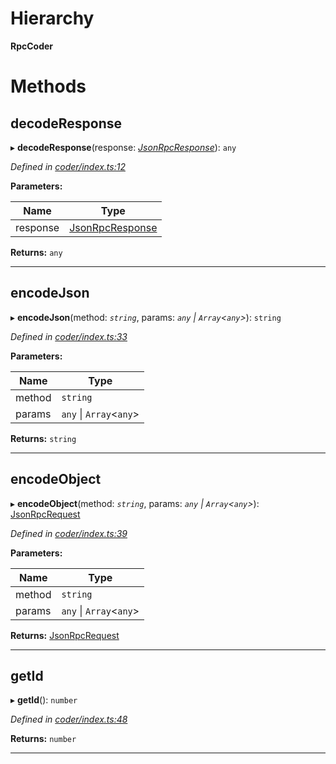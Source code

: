 

# Hierarchy

**RpcCoder**

# Methods

<a id="decoderesponse"></a>

##  decodeResponse

▸ **decodeResponse**(response: *[JsonRpcResponse](../modules/_types_.md#jsonrpcresponse)*): `any`

*Defined in [coder/index.ts:12](https://github.com/polkadot-js/api/blob/4735253/packages/rpc-provider/src/coder/index.ts#L12)*

**Parameters:**

| Name | Type |
| ------ | ------ |
| response | [JsonRpcResponse](../modules/_types_.md#jsonrpcresponse) |

**Returns:** `any`

___
<a id="encodejson"></a>

##  encodeJson

▸ **encodeJson**(method: *`string`*, params: *`any` \| `Array`<`any`>*): `string`

*Defined in [coder/index.ts:33](https://github.com/polkadot-js/api/blob/4735253/packages/rpc-provider/src/coder/index.ts#L33)*

**Parameters:**

| Name | Type |
| ------ | ------ |
| method | `string` |
| params | `any` \| `Array`<`any`> |

**Returns:** `string`

___
<a id="encodeobject"></a>

##  encodeObject

▸ **encodeObject**(method: *`string`*, params: *`any` \| `Array`<`any`>*): [JsonRpcRequest](../modules/_types_.md#jsonrpcrequest)

*Defined in [coder/index.ts:39](https://github.com/polkadot-js/api/blob/4735253/packages/rpc-provider/src/coder/index.ts#L39)*

**Parameters:**

| Name | Type |
| ------ | ------ |
| method | `string` |
| params | `any` \| `Array`<`any`> |

**Returns:** [JsonRpcRequest](../modules/_types_.md#jsonrpcrequest)

___
<a id="getid"></a>

##  getId

▸ **getId**(): `number`

*Defined in [coder/index.ts:48](https://github.com/polkadot-js/api/blob/4735253/packages/rpc-provider/src/coder/index.ts#L48)*

**Returns:** `number`

___

